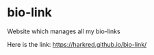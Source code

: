 # bio-link
Website which manages all my bio-links

Here is the link: https://harkred.github.io/bio-link/
